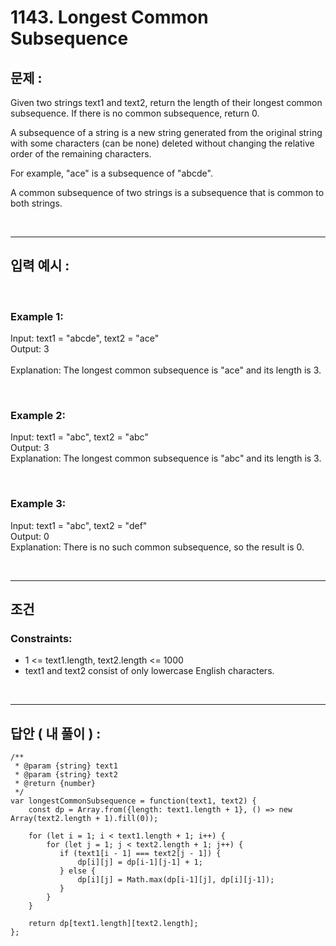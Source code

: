 # 1143. Longest Common Subsequence

## 문제 :

Given two strings text1 and text2, return the length of their longest common subsequence. If there is no common subsequence, return 0.

A subsequence of a string is a new string generated from the original string with some characters (can be none) deleted without changing the relative order of the remaining characters.

For example, "ace" is a subsequence of "abcde".

A common subsequence of two strings is a subsequence that is common to both strings.

<br/>

---

## 입력 예시 :

<br/>

### Example 1:

Input: text1 = "abcde", text2 = "ace"
<br/>
Output: 3  
<br/>
Explanation: The longest common subsequence is "ace" and its length is 3.

<br/>

### Example 2:

Input: text1 = "abc", text2 = "abc"
<br/>
Output: 3
<br/>
Explanation: The longest common subsequence is "abc" and its length is 3.

<br/>

### Example 3:

Input: text1 = "abc", text2 = "def"
<br/>
Output: 0
<br/>
Explanation: There is no such common subsequence, so the result is 0.

<br/>

---

## 조건

### Constraints:

- 1 <= text1.length, text2.length <= 1000
- text1 and text2 consist of only lowercase English characters.

<br/>

---

## 답안 ( 내 풀이 ) :

```
/**
 * @param {string} text1
 * @param {string} text2
 * @return {number}
 */
var longestCommonSubsequence = function(text1, text2) {
    const dp = Array.from({length: text1.length + 1}, () => new Array(text2.length + 1).fill(0));

    for (let i = 1; i < text1.length + 1; i++) {
        for (let j = 1; j < text2.length + 1; j++) {
           if (text1[i - 1] === text2[j - 1]) {
               dp[i][j] = dp[i-1][j-1] + 1;
           } else {
               dp[i][j] = Math.max(dp[i-1][j], dp[i][j-1]);
           }
        }
    }

    return dp[text1.length][text2.length];
};
```
